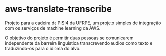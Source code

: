 # aws-translate-transcribe


Projeto para a cadeira de PISI4 da UFRPE, um projeto simples de integração com os serviços de machine learning da AWS.

O objetivo do projeto é permitir duas pessoas se comunicarem independente da barreira linguistica transcrevendo audios como texto e traduzindo-os para o idioma do alvo.
